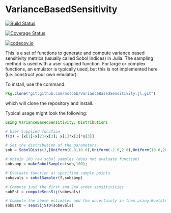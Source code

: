 # VarianceBasedSensitivity

[![Build Status](https://travis-ci.org/mstobb/VarianceBasedSensitivity.jl.svg?branch=master)](https://travis-ci.org/mstobb/VarianceBasedSensitivity.jl)

[![Coverage Status](https://coveralls.io/repos/mstobb/VarianceBasedSensitivity.jl/badge.svg?branch=master&service=github)](https://coveralls.io/github/mstobb/VarianceBasedSensitivity.jl?branch=master)

[![codecov.io](http://codecov.io/github/mstobb/VarianceBasedSensitivity.jl/coverage.svg?branch=master)](http://codecov.io/github/mstobb/VarianceBasedSensitivity.jl?branch=master)


This is a set of functions to generate and compute variance based sensitivity
metrics (usually called Sobol Indices) in Julia.  The sampling method is used
with a user supplied function.  For large or complex functions, an emulator is
typically used, but this is not implemented here (i.e. construct your own
emulator).

To install, use the command:
```julia
Pkg.clone("git:github.com/mstobb/VarianceBasedSensitivity.jl.git")
```
which will clone the repository and install.

Typical usage might look the following:
```julia
using VarianceBasedSensitivity, Distributions

# User supplied function
f(x) = [x[1]+x[2]+x[3]; x[1]*x[2]*x[3]]

# Set the distribution of the parameters
sob = SobolDists(3,[Uniform(0.0,10.0),Uniform(-2.0,2.0),Uniform(10.0,20.0)]) 

# Obtain 100 raw sobol samples (does not evaluate function)
sobsamp = makeSobolSamples(sob,100);

# Evaluate function at specified sample points
sobevals = sobolSampler(f,sobsamp)

# Compute just the first and 2nd order sensitivities
sobEst = computeSensSij(sobevals)

# Compute the above estimates and the uncertainty in them using Bootstrap
sobEstU = sensSijSTD(sobevals)
```


